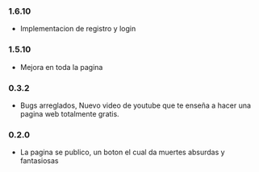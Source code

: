 ### 1.6.10
- Implementacion de registro y login

### 1.5.10
- Mejora en toda la pagina

### 0.3.2
- Bugs arreglados, Nuevo video de youtube que te enseña a hacer una pagina web totalmente gratis.

### 0.2.0
- La pagina se publico, un boton el cual da muertes absurdas y fantasiosas
